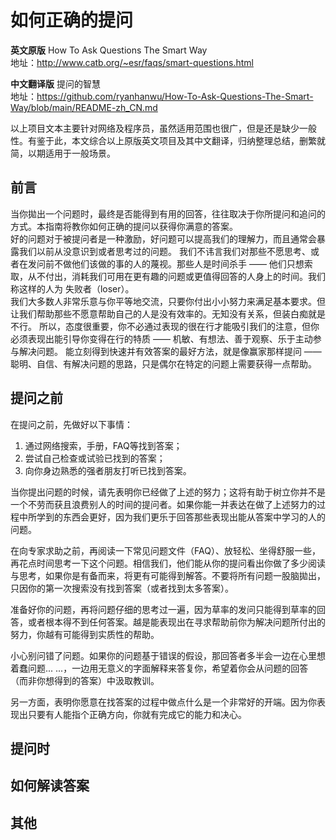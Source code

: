 # 如何正确的提问
**英文原版**
How To Ask Questions The Smart Way  
地址：http://www.catb.org/~esr/faqs/smart-questions.html

**中文翻译版**
提问的智慧   
地址：https://github.com/ryanhanwu/How-To-Ask-Questions-The-Smart-Way/blob/main/README-zh_CN.md

以上项目文本主要针对网络及程序员，虽然适用范围也很广，但是还是缺少一般性。有鉴于此，本文综合以上原版英文项目及其中文翻译，归纳整理总结，删繁就简，以期适用于一般场景。

## 前言
当你拋出一个问题时，最终是否能得到有用的回答，往往取决于你所提问和追问的方式。本指南将教你如何正确的提问以获得你满意的答案。  
好的问题对于被提问者是一种激励，好问题可以提高我们的理解力，而且通常会暴露我们以前从没意识到或者思考过的问题。 
我们不讳言我们对那些不愿思考、或者在发问前不做他们该做的事的人的蔑视。那些人是时间杀手 —— 他们只想索取，从不付出，消耗我们可用在更有趣的问题或更值得回答的人身上的时间。我们称这样的人为 失败者（loser）。  
我们大多数人非常乐意与你平等地交流，只要你付出小小努力来满足基本要求。但让我们帮助那些不愿意帮助自己的人是没有效率的。无知没有关系，但装白痴就是不行。 
所以，态度很重要，你不必通过表现的很在行才能吸引我们的注意，但你必须表现出能引导你变得在行的特质 —— 机敏、有想法、善于观察、乐于主动参与解决问题。
能立刻得到快速并有效答案的最好方法，就是像赢家那样提问 —— 聪明、自信、有解决问题的思路，只是偶尔在特定的问题上需要获得一点帮助。

## 提问之前
在提问之前，先做好以下事情：
1. 通过网络搜索，手册，FAQ等找到答案；
2. 尝试自己检查或试验已找到的答案；
3. 向你身边熟悉的强者朋友打听已找到答案。

当你提出问题的时候，请先表明你已经做了上述的努力；这将有助于树立你并不是一个不劳而获且浪费别人的时间的提问者。如果你能一并表达在做了上述努力的过程中所学到的东西会更好，因为我们更乐于回答那些表现出能从答案中学习的人的问题。

在向专家求助之前，再阅读一下常见问题文件（FAQ）、放轻松、坐得舒服一些，再花点时间思考一下这个问题。相信我们，他们能从你的提问看出你做了多少阅读与思考，如果你是有备而来，将更有可能得到解答。不要将所有问题一股脑拋出，只因你的第一次搜索没有找到答案（或者找到太多答案）。

准备好你的问题，再将问题仔细的思考过一遍，因为草率的发问只能得到草率的回答，或者根本得不到任何答案。越是能表现出在寻求帮助前你为解决问题所付出的努力，你越有可能得到实质性的帮助。

小心别问错了问题。如果你的问题基于错误的假设，那回答者多半会一边在心里想着蠢问题... ...，一边用无意义的字面解释来答复你，希望着你会从问题的回答（而非你想得到的答案）中汲取教训。

另一方面，表明你愿意在找答案的过程中做点什么是一个非常好的开端。因为你表现出只要有人能指个正确方向，你就有完成它的能力和决心。

## 提问时
## 如何解读答案
## 其他
